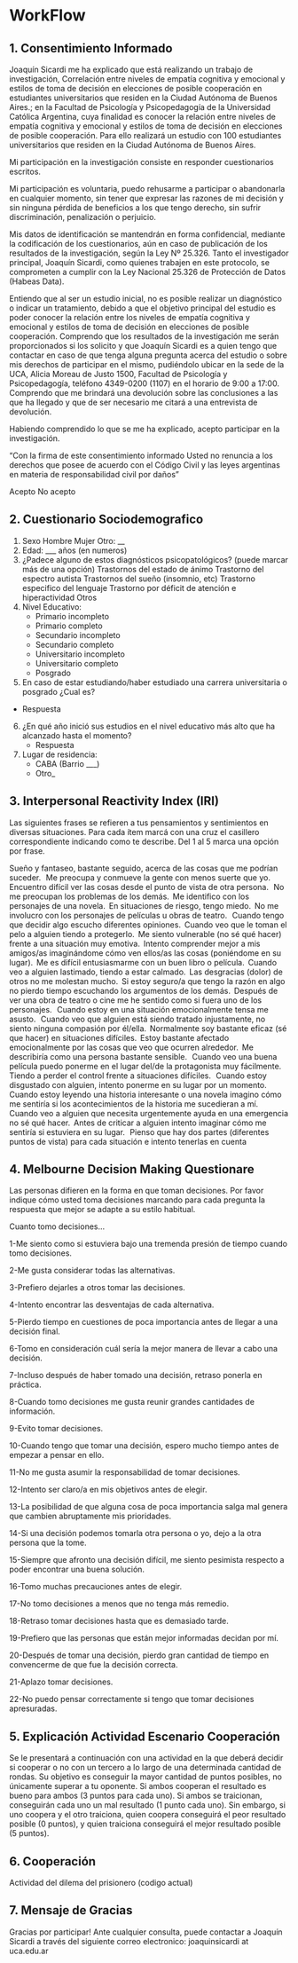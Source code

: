 # WorkFlow
## 1. Consentimiento Informado
Joaquín Sicardi me ha explicado que está realizando un trabajo de investigación, Correlación entre niveles de empatía cognitiva y emocional y estilos de toma de decisión en elecciones de posible cooperación en estudiantes universitarios que residen en la Ciudad Autónoma de Buenos Aires.; en la Facultad de Psicología y Psicopedagogía de la Universidad Católica Argentina, cuya finalidad es conocer la relación entre niveles de empatía cognitiva y emocional y estilos de toma de decisión en elecciones de posible cooperación. Para ello realizará un estudio con 100 estudiantes universitarios que residen en la Ciudad Autónoma de Buenos Aires. 

Mi participación en la investigación consiste en responder cuestionarios escritos. 

Mi participación es voluntaria, puedo rehusarme a participar o abandonarla en cualquier momento, sin tener que expresar las razones de mi decisión y sin ninguna pérdida de beneficios a los que tengo derecho, sin sufrir discriminación, penalización o perjuicio. 

Mis datos de identificación se mantendrán en forma confidencial, mediante la codificación de los cuestionarios, aún en caso de publicación de los resultados de la investigación, según la Ley Nº 25.326. Tanto el investigador principal, Joaquín Sicardi, como quienes trabajen en este protocolo, se comprometen a cumplir con la Ley Nacional 25.326 de Protección de Datos (Habeas Data). 

Entiendo que al ser un estudio inicial, no es posible realizar un diagnóstico o indicar un tratamiento, debido a que el objetivo principal del estudio es poder conocer la relación entre los niveles de empatía cognitiva y emocional y estilos de toma de decisión en elecciones de posible cooperación. Comprendo que los resultados de la investigación me serán proporcionados si los solicito y que Joaquín Sicardi es a quien tengo que contactar en caso de que tenga alguna pregunta acerca del estudio o sobre mis derechos de participar en el mismo, pudiéndolo ubicar en la sede de la UCA, Alicia Moreau de Justo 1500, Facultad de Psicología y Psicopedagogía, teléfono 4349-0200 (1107) en el horario de 9:00 a 17:00. Comprendo que me brindará una devolución sobre las conclusiones a las que ha llegado y que de ser necesario me citará a una entrevista de devolución.  

Habiendo comprendido lo que se me ha explicado, acepto participar en la investigación. 

“Con la firma de este consentimiento informado Usted no renuncia a los derechos que posee de acuerdo con el Código Civil y las leyes argentinas en materia de responsabilidad civil por daños” 

Acepto
No acepto

## 2. Cuestionario Sociodemografico
1. Sexo 
Hombre 
Mujer 
Otro: __ 
2. Edad: ___ años (en numeros)
3. ¿Padece alguno de estos diagnósticos psicopatológicos? (puede marcar más de una opción) 
Trastornos del estado de ánimo 
Trastorno del espectro autista 
Trastornos del sueño (insomnio, etc) 
Trastorno especifico del lenguaje 
Trastorno por déficit de atención e hiperactividad 
Otros 
4. Nivel Educativo: 
   - Primario incompleto 
   - Primario completo 
   - Secundario incompleto 
   - Secundario completo 
   - Universitario incompleto 
   - Universitario completo 
   - Posgrado 
5.  En caso de estar estudiando/haber estudiado una carrera universitaria o posgrado ¿Cual es?
   - Respuesta
6. ¿En qué año inició sus estudios en el nivel educativo más alto que ha alcanzado hasta el momento?
    - Respuesta
7. Lugar de residencia: 
   - CABA (Barrio ___) 
   - Otro_


## 3. Interpersonal Reactivity Index (IRI)

Las siguientes frases se refieren a tus pensamientos y sentimientos en diversas situaciones. Para cada ítem marcá con una cruz el casillero correspondiente indicando como te describe. Del 1 al 5 marca una opción por frase.  

Sueño y fantaseo, bastante seguido, acerca de las cosas que me podrían suceder.   
Me preocupa y conmueve la gente con menos suerte que yo.  
Encuentro difícil ver las cosas desde el punto de vista de otra persona.   
No me preocupan los problemas de los demás.  
Me identifico con los personajes de una novela.  
En situaciones de riesgo, tengo miedo.  
No me involucro con los personajes de películas u obras de teatro.   
Cuando tengo que decidir algo escucho diferentes opiniones.  
Cuando veo que le toman el pelo a alguien tiendo a protegerlo.  
Me siento vulnerable (no sé qué hacer) frente a una situación muy emotiva.  
Intento comprender mejor a mis amigos/as imaginándome cómo ven ellos/as las cosas (poniéndome en su lugar).  
Me es difícil entusiasmarme con un buen libro o película.  
Cuando veo a alguien lastimado, tiendo a estar calmado.  
Las desgracias (dolor) de otros no me molestan mucho.  
Si estoy seguro/a que tengo la razón en algo no pierdo tiempo escuchando los argumentos de los demás.  
Después de ver una obra de teatro o cine me he sentido como si fuera uno de los personajes.   
Cuando estoy en una situación emocionalmente tensa me asusto.   
Cuando veo que alguien está siendo tratado injustamente, no siento ninguna compasión por él/ella.  
Normalmente soy bastante eficaz (sé que hacer) en situaciones difíciles.  
Estoy bastante afectado emocionalmente por las cosas que veo que ocurren alrededor.  
Me describiría como una persona bastante sensible.   
Cuando veo una buena película puedo ponerme en el lugar del/de la protagonista muy fácilmente.   
Tiendo a perder el control frente a situaciones difíciles.   
Cuando estoy disgustado con alguien, intento ponerme en su lugar por un momento.  
Cuando estoy leyendo una historia interesante o una novela imagino cómo me sentiría si los acontecimientos de la historia me sucedieran a mí.  
Cuando veo a alguien que necesita urgentemente ayuda en una emergencia no sé qué hacer.  
Antes de criticar a alguien intento imaginar cómo me sentiría si estuviera en su lugar.   
Pienso que hay dos partes (diferentes puntos de vista) para cada situación e intento tenerlas en cuenta  

## 4. Melbourne Decision Making Questionare

Las personas difieren en la forma en que toman decisiones. Por favor indique cómo usted toma decisiones marcando para cada pregunta la respuesta que mejor se adapte a su estilo habitual.  

Cuanto tomo decisiones…

1-Me siento como si estuviera bajo una tremenda presión de tiempo cuando tomo decisiones.  

2-Me gusta considerar todas las alternativas.  

3-Prefiero dejarles a otros tomar las decisiones.  

4-Intento encontrar las desventajas de cada alternativa.  

5-Pierdo tiempo en cuestiones de poca importancia antes de llegar a una decisión final.  

6-Tomo en consideración cuál sería la mejor manera de llevar a cabo una decisión.  

7-Incluso después de haber tomado una decisión, retraso ponerla en práctica.  

8-Cuando tomo decisiones me gusta reunir grandes cantidades de información.  

9-Evito tomar decisiones.  

10-Cuando tengo que tomar una decisión, espero mucho tiempo antes de empezar a pensar en ello.  

11-No me gusta asumir la responsabilidad de tomar decisiones.  

12-Intento ser claro/a en mis objetivos antes de elegir.  

13-La posibilidad de que alguna cosa de poca importancia salga mal genera que cambien abruptamente mis prioridades.  

14-Si una decisión podemos tomarla otra persona o yo, dejo a la otra persona que la tome.  

15-Siempre que afronto una decisión difícil, me siento pesimista respecto a poder encontrar una buena solución.  

16-Tomo muchas precauciones antes de elegir.  

17-No tomo decisiones a menos que no tenga más remedio.  

18-Retraso tomar decisiones hasta que es demasiado tarde.  

19-Prefiero que las personas que están mejor informadas decidan por mí.  

20-Después de tomar una decisión, pierdo gran cantidad de tiempo en convencerme de que fue la decisión correcta.  

21-Aplazo tomar decisiones.  

22-No puedo pensar correctamente si tengo que tomar decisiones apresuradas.  
  
## 5. Explicación Actividad Escenario Cooperación
Se le presentará a continuación con una actividad en la que deberá decidir si cooperar o no con un tercero a lo largo de una determinada cantidad de rondas. 
Su objetivo es conseguir la mayor cantidad de puntos posibles, no únicamente superar a tu oponente. 
Si ambos cooperan el resultado es bueno para ambos (3 puntos para cada uno). Si ambos se traicionan, conseguirán cada uno un mal resultado (1 punto cada uno). Sin embargo, si uno coopera y el otro traiciona, quien coopera conseguirá el peor resultado posible (0 puntos), y quien traiciona conseguirá el mejor resultado posible (5 puntos).

## 6. Cooperación

Actividad del dilema del prisionero (codigo actual)

## 7. Mensaje de Gracias

Gracias por participar!
Ante cualquier consulta, puede contactar a Joaquín Sicardi a través del siguiente correo electronico: joaquinsicardi at uca.edu.ar
